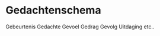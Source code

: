 <!-- TITLE: Cbt -->
<!-- SUBTITLE: A quick summary of Cognitive behavioral Therapy -->

# Gedachtenschema
Gebeurtenis
Gedachte
Gevoel
Gedrag
Gevolg
Uitdaging
etc..